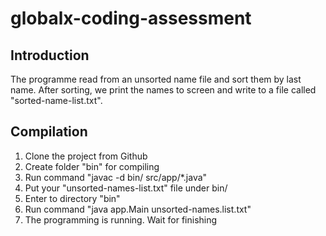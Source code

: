 # globalx-coding-assessment
## Introduction
The programme read from an unsorted name file and sort them by last name.
After sorting, we print the names to screen and write to a file called "sorted-name-list.txt".

## Compilation
1. Clone the project from Github
2. Create folder "bin" for compiling
3. Run command "javac -d bin/ src/app/*.java"
4. Put your "unsorted-names-list.txt" file under bin/
5. Enter to directory "bin"
6. Run command "java app.Main unsorted-names.list.txt"
7. The programming is running. Wait for finishing
